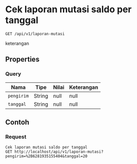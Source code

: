 # Cek laporan mutasi saldo per tanggal
```http
GET /api/v1/laporan-mutasi
```
keterangan
## Properties
### Query
Nama | Tipe | Nilai | Keterangan
--- | --- | --- | ---
<code>pengirim</code> | String | null | null
<code>tanggal</code> | String | null | null

## Contoh

### Request
```http
Cek laporan mutasi saldo per tanggal
GET http://localhost/api/v1/laporan-mutasi?pengirim=%2B6281935155404&tanggal=20
```
